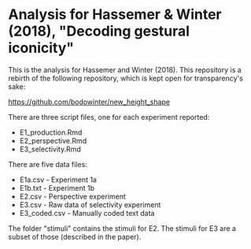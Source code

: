 # Analysis for Hassemer & Winter (2018), "Decoding gestural iconicity"

This is the analysis for Hassemer and Winter (2018). This repository is a rebirth of the following repository, which is kept open for transparency's sake:

https://github.com/bodowinter/new_height_shape

There are three script files, one for each experiment reported:

* E1_production.Rmd
* E2_perspective.Rmd
* E3_selectivity.Rmd

There are five data files:

* E1a.csv - Experiment 1a
* E1b.txt - Experiment 1b
* E2.csv - Perspective experiment
* E3.csv - Raw data of selectivity experiment
* E3_coded.csv - Manually coded text data

The folder "stimuli" contains the stimuli for E2. The stimuli for E3 are a subset of those (described in the paper).

